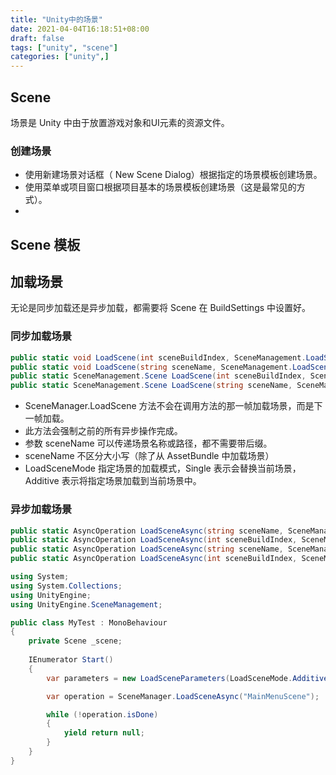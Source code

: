```yaml
---
title: "Unity中的场景"
date: 2021-04-04T16:18:51+08:00
draft: false
tags: ["unity", "scene"]
categories: ["unity",]
---
```


## Scene

场景是 Unity 中由于放置游戏对象和UI元素的资源文件。

### 创建场景

* 使用新建场景对话框（ New Scene Dialog）根据指定的场景模板创建场景。
* 使用菜单或项目窗口根据项目基本的场景模板创建场景（这是最常见的方式）。
*

## Scene 模板

## 加载场景

无论是同步加载还是异步加载，都需要将 Scene 在 BuildSettings 中设置好。 

### 同步加载场景

```c#
public static void LoadScene(int sceneBuildIndex, SceneManagement.LoadSceneMode mode = LoadSceneMode.Single);
public static void LoadScene(string sceneName, SceneManagement.LoadSceneMode mode = LoadSceneMode.Single);
public static SceneManagement.Scene LoadScene(int sceneBuildIndex, SceneManagement.LoadSceneParameters parameters);
public static SceneManagement.Scene LoadScene(string sceneName, SceneManagement.LoadSceneParameters parameters);
```

* SceneManager.LoadScene 方法不会在调用方法的那一帧加载场景，而是下一帧加载。
* 此方法会强制之前的所有异步操作完成。
* 参数 sceneName 可以传递场景名称或路径，都不需要带后缀。
* sceneName 不区分大小写（除了从 AssetBundle 中加载场景）
* LoadSceneMode 指定场景的加载模式，Single 表示会替换当前场景，Additive 表示将指定场景加载到当前场景中。

### 异步加载场景

```c#
public static AsyncOperation LoadSceneAsync(string sceneName, SceneManagement.LoadSceneMode mode = LoadSceneMode.Single);
public static AsyncOperation LoadSceneAsync(int sceneBuildIndex, SceneManagement.LoadSceneMode mode = LoadSceneMode.Single);
public static AsyncOperation LoadSceneAsync(string sceneName, SceneManagement.LoadSceneParameters parameters);
public static AsyncOperation LoadSceneAsync(int sceneBuildIndex, SceneManagement.LoadSceneParameters parameters);
```

```c#
using System;
using System.Collections;
using UnityEngine;
using UnityEngine.SceneManagement;

public class MyTest : MonoBehaviour
{
    private Scene _scene;
    
    IEnumerator Start()
    {
        var parameters = new LoadSceneParameters(LoadSceneMode.Additive);

        var operation = SceneManager.LoadSceneAsync("MainMenuScene");

        while (!operation.isDone)
        {
            yield return null;
        }
    }
}
```
